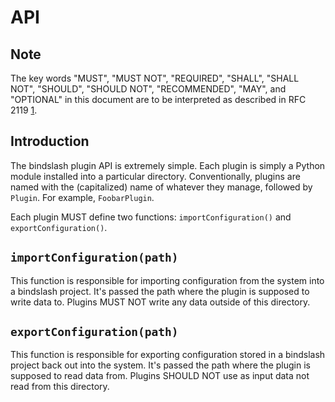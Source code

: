 # API

## Note

The key words "MUST", "MUST NOT", "REQUIRED", "SHALL", "SHALL NOT", "SHOULD", "SHOULD NOT", "RECOMMENDED", "MAY", and "OPTIONAL" in this document are to be interpreted as described in RFC 2119 [1].

## Introduction

The bindslash plugin API is extremely simple. Each plugin is simply a Python module installed into a particular directory. Conventionally, plugins are named with the (capitalized) name of whatever they manage, followed by `Plugin`. For example, `FoobarPlugin`.

Each plugin MUST define two functions: `importConfiguration()` and `exportConfiguration()`.

## `importConfiguration(path)`

This function is responsible for importing configuration from the system into a bindslash project. It's passed the path where the plugin is supposed to write data to. Plugins MUST NOT write any data outside of this directory.

## `exportConfiguration(path)`

This function is responsible for exporting configuration stored in a bindslash project back out into the system. It's passed the path where the plugin is supposed to read data from. Plugins SHOULD NOT use as input data not read from this directory.

 [1]: https://tools.ietf.org/html/rfc2119
